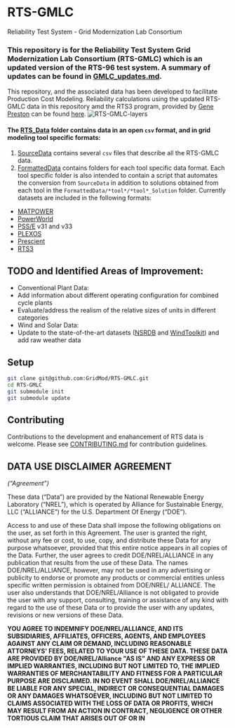 # RTS-GMLC
Reliability Test System - Grid Modernization Lab Consortium 

### This repository is for the Reliability Test System Grid Modernization Lab Consortium (RTS-GMLC) which is an updated version of the RTS-96 test system. A summary of updates can be found in [GMLC_updates.md](https://github.com/GridMod/RTS-GMLC/blob/master/RTS-GMLC_updates.md).
This repository, and the associated data has been developed to facilitate Production Cost Modeling. Reliability calculations using the updated RTS-GMLC data in this repository amd the RTS3 program, provided by [Gene Preston](http:/egpreston.com) can be found [here](http://egpreston.com/NEWRTS.zip).
![RTS-GMLC-layers](https://github.com/GridMod/RTS-GMLC/blob/master/rts_layers.png)

#### The [RTS_Data](https://github.com/GridMod/RTS-GMLC/tree/master/RTS_Data) folder contains data in an open `csv` format, and in grid modeling tool specific formats: 

1. [SourceData](https://github.com/GridMod/RTS-GMLC/tree/master/RTS_Data/SourceData) contains several `csv` files that describe all the RTS-GMLC data.
2. [FormattedData](https://github.com/GridMod/RTS-GMLC/tree/master/RTS_Data/FormattedData) contains folders for each tool specific data format. Each tool specific folder is also intended to contain a script that automates the conversion from `SourceData` in addition to solutions obtained from each tool in the `FormattedData/*tool*/*tool*_Solution` folder. Currently datasets are included in the following formats:
 - [MATPOWER](http://www.pserc.cornell.edu/matpower/)
 - [PowerWorld](https://www.powerworld.com/)
 - [PSS/E](https://www.siemens.com/global/en/home/products/energy/services/transmission-distribution-smart-grid/consulting-and-planning/pss-software/pss-e.html) v31 and v33
 - [PLEXOS](https://energyexemplar.com/)
 - [Prescient](https://energy.sandia.gov/tag/prescient/)
 - [RTS3](http://egpreston.com/)

## TODO and Identified Areas of Improvement:
 - Conventional Plant Data:
  - Add information about different operating configuration for combined cycle plants
  - Evaluate/address the realism of the relative sizes of units in different categories
 - Wind and Solar Data:
  - Update to the state-of-the-art datasets ([NSRDB](https://nsrdb.nrel.gov/) and [WindToolkit](https://www.nrel.gov/grid/wind-toolkit.html)) and add raw weather data


## Setup
```bash
git clone git@github.com:GridMod/RTS-GMLC.git
cd RTS-GMLC
git submodule init
git submodule update
```

## Contributing

Contributions to the development and enahancement of RTS data is welcome. Please see [CONTRIBUTING.md](https://github.com/GridMod/RTS-GMLC/blob/master/CONTRIBUTING.md) for contribution guidelines.

## DATA USE DISCLAIMER AGREEMENT
*(“Agreement”)*

These data (“Data”) are provided by the National Renewable Energy Laboratory (“NREL”), which is operated by Alliance for Sustainable Energy, LLC (“ALLIANCE”) for the U.S. Department Of Energy (“DOE”).

Access to and use of these Data shall impose the following obligations on the user, as set forth in this Agreement.  The user is granted the right, without any fee or cost, to use, copy, and distribute these Data for any purpose whatsoever, provided that this entire notice appears in all copies of the Data.  Further, the user agrees to credit DOE/NREL/ALLIANCE in any publication that results from the use of these Data.  The names DOE/NREL/ALLIANCE, however, may not be used in any advertising or publicity to endorse or promote any products or commercial entities unless specific written permission is obtained from DOE/NREL/ ALLIANCE.  The user also understands that DOE/NREL/Alliance is not obligated to provide the user with any support, consulting, training or assistance of any kind with regard to the use of these Data or to provide the user with any updates, revisions or new versions of these Data.

**YOU AGREE TO INDEMNIFY DOE/NREL/ALLIANCE, AND ITS SUBSIDIARIES, AFFILIATES, OFFICERS, AGENTS, AND EMPLOYEES AGAINST ANY CLAIM OR DEMAND, INCLUDING REASONABLE ATTORNEYS' FEES, RELATED TO YOUR USE OF THESE DATA.  THESE DATA ARE PROVIDED BY DOE/NREL/Alliance "AS IS" AND ANY EXPRESS OR IMPLIED WARRANTIES, INCLUDING BUT NOT LIMITED TO, THE IMPLIED WARRANTIES OF MERCHANTABILITY AND FITNESS FOR A PARTICULAR PURPOSE ARE DISCLAIMED.  IN NO EVENT SHALL DOE/NREL/ALLIANCE BE LIABLE FOR ANY SPECIAL, INDIRECT OR CONSEQUENTIAL DAMAGES OR ANY DAMAGES WHATSOEVER, INCLUDING BUT NOT LIMITED TO CLAIMS ASSOCIATED WITH THE LOSS OF DATA OR PROFITS, WHICH MAY RESULT FROM AN ACTION IN CONTRACT, NEGLIGENCE OR OTHER TORTIOUS CLAIM THAT ARISES OUT OF OR IN**

